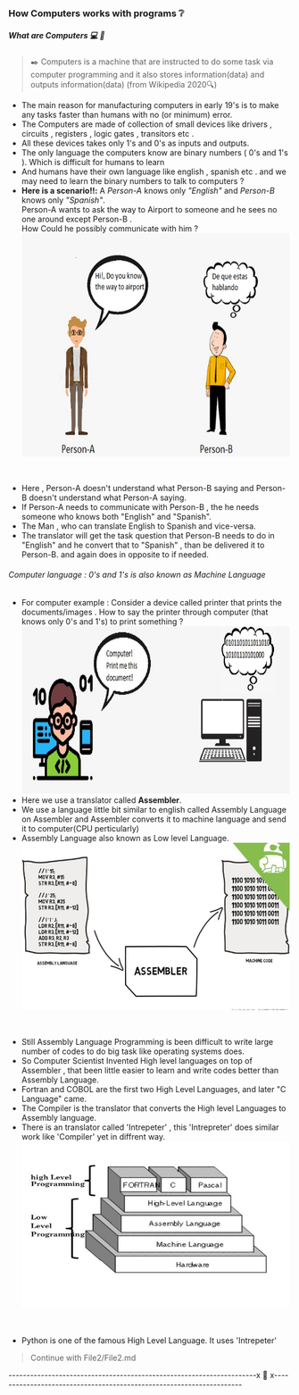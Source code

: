 ### How Computers works with programs :grey_question:
##### What are Computers :computer: :abacus:
> :black_nib: Computers is a machine that are instructed to do some task via computer programming and it also stores information(data) and outputs information(data) (from Wikipedia 2020:mag:)

* The main reason for manufacturing computers in early 19's is to make any tasks faster than humans with no (or minimum) error.<br/>
* The Computers are made of collection of small devices like drivers , circuits , registers , logic gates , transitors etc .<br/> 
* All these devices takes only 1's and 0's as inputs and outputs.<br/>
* The only language the computers know are binary numbers ( 0's and 1's ). Which is difficult for humans to learn <br/>
* And humans have their own language like english , spanish etc . and we may need to learn the binary numbers to talk to computers ? <br/>
* **Here is a scenario:bangbang::** A *Person-A* knows only *"English"* and *Person-B* knows only *"Spanish"*. <br/>
Person-A wants to ask the way to Airport to someone and he sees no one around except Person-B . <br/>
How Could he possibly communicate with him ? <br/>
<img src="https://github.com/prashanthprabhu24/LearnPython/raw/main/Dust/file2_1.jpg" width="700" height="400" ><br/>
<br/>

* Here , Person-A doesn't understand what Person-B saying and Person-B doesn't understand what Person-A saying. <br/>
* If Person-A needs to communicate with Person-B , the he needs someone who knows both "English" and "Spanish". <br/>
* The Man , who can translate English to Spanish and vice-versa.
* The translator will get the task question that Person-B needs to do in "English" and he convert that to "Spanish" , than be delivered it to Person-B. and again does in opposite to if needed. <br/>
###### Computer language : 0's and 1's is also known as Machine Language <br/>
* For computer example : Consider a device called printer that prints the documents/images . How to say the printer through computer (that knows only 0's and 1's) to print something ? <br/>
<img src="https://github.com/prashanthprabhu24/LearnPython/raw/main/Dust/file2_2.jpg" width="700" height="300"><br/>
* Here we use a translator called **Assembler**. <br/>
* We use a language little bit similar to english called Assembly Language on Assembler and Assembler converts it to machine language and send it to computer(CPU perticularly)<br/>
* Assembly Language also known as Low level Language. <br/>
<img src="https://github.com/prashanthprabhu24/LearnPython/raw/main/Dust/file2_3.jpg" width="700" height="300"> <br/>
<br/>

* Still Assembly Language Programming is been difficult to write large number of codes to do big task like operating systems does.<br/>
* So Computer Scientist Invented High level languages on top of Assembler , that been little easier to learn and write codes better than Assembly Language. <br/>
* Fortran and COBOL are the first two High Level Languages, and later "C Language" came. <br/>
* The Compiler is the translator that converts the High level Languages to Assembly language. <br/>
* There is an translator called 'Intrepeter' , this 'Intrepreter' does similar work like 'Compiler' yet in diffrent way.
<img src="https://github.com/prashanthprabhu24/LearnPython/raw/main/Dust/file2_4.jpeg" width="700" height="300"> <br/>
<br/>

* Python is one of the famous High Level Language. It uses 'Intrepeter' <br/>
> Continue with File2/File2.md

---------------------------------------------------------------------x :diamond_shape_with_a_dot_inside: x---------------------------------------------------------------------

